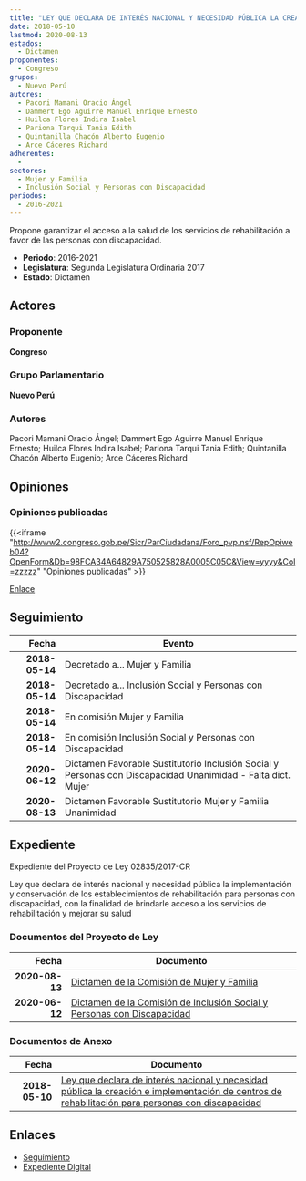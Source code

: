 ```yaml
---
title: "LEY QUE DECLARA DE INTERÉS NACIONAL Y NECESIDAD PÚBLICA LA CREACIÓN E IMPLEMENTACIÓN DE CENTROS DE REHABILITACIÓN PARA PERSONAS CON DISCAPACIDAD"
date: 2018-05-10
lastmod: 2020-08-13
estados: 
  - Dictamen
proponentes: 
  - Congreso
grupos: 
  - Nuevo Perú
autores: 
  - Pacori Mamani Oracio Ángel
  - Dammert Ego Aguirre Manuel Enrique Ernesto
  - Huilca Flores Indira Isabel
  - Pariona Tarqui Tania Edith
  - Quintanilla Chacón Alberto Eugenio
  - Arce Cáceres Richard
adherentes: 
  - 
sectores: 
  - Mujer y Familia
  - Inclusión Social y Personas con Discapacidad
periodos: 
  - 2016-2021
---
```


Propone garantizar el acceso a la salud de los servicios de rehabilitación a favor de las personas con discapacidad.

- **Periodo**: 2016-2021
- **Legislatura**: Segunda Legislatura Ordinaria 2017
- **Estado**: Dictamen

## Actores

### Proponente

**Congreso**

### Grupo Parlamentario

**Nuevo Perú**

### Autores

Pacori Mamani Oracio Ángel; Dammert Ego Aguirre Manuel Enrique Ernesto; Huilca Flores Indira Isabel; Pariona Tarqui Tania Edith; Quintanilla Chacón Alberto Eugenio; Arce Cáceres Richard


## Opiniones

### Opiniones publicadas

{{<iframe "http://www2.congreso.gob.pe/Sicr/ParCiudadana/Foro_pvp.nsf/RepOpiweb04?OpenForm&Db=98FCA34A64829A750525828A0005C05C&View=yyyy&Col=zzzzz" "Opiniones publicadas" >}}

[Enlace](http://www2.congreso.gob.pe/Sicr/ParCiudadana/Foro_pvp.nsf/RepOpiweb04?OpenForm&Db=98FCA34A64829A750525828A0005C05C&View=yyyy&Col=zzzzz)

## Seguimiento

| Fecha | Evento |
|------:|--------|
| **2018-05-14** | Decretado a... Mujer y Familia|
| **2018-05-14** | Decretado a... Inclusión Social y Personas con Discapacidad|
| **2018-05-14** | En comisión Mujer y Familia|
| **2018-05-14** | En comisión Inclusión Social y Personas con Discapacidad|
| **2020-06-12** | Dictamen Favorable Sustitutorio Inclusión Social y Personas con Discapacidad Unanimidad - Falta dict. Mujer|
| **2020-08-13** | Dictamen Favorable Sustitutorio Mujer y Familia Unanimidad|


## Expediente

Expediente del Proyecto de Ley 02835/2017-CR

Ley que declara de interés nacional y necesidad pública la implementación y conservación de los establecimientos de rehabilitación para personas con discapacidad, con la finalidad de brindarle acceso a los servicios de rehabilitación y mejorar su salud


### Documentos del Proyecto de Ley

| Fecha | Documento |
|------:|--------|
| **2020-08-13** | [Dictamen de la Comisión de Mujer y Familia](http://www.leyes.congreso.gob.pe/Documentos/2016_2021/Dictamenes/Proyectos_de_Ley/02835DC16MAY20200813.pdf) |
| **2020-06-12** | [Dictamen de la Comisión de Inclusión Social y Personas con Discapacidad](http://www.leyes.congreso.gob.pe/Documentos/2016_2021/Dictamenes/Proyectos_de_Ley/02835DC13MAY20200612.pdf) |

### Documentos de Anexo

| Fecha | Documento |
|------:|--------|
| **2018-05-10** | [Ley que declara de interés nacional y necesidad pública la creación e implementación de centros de rehabilitación para personas con discapacidad](http://www.leyes.congreso.gob.pe/Documentos/2016_2021/Proyectos_de_Ley_y_de_Resoluciones_Legislativas/PL0283520180510..pdf) |

## Enlaces 

- [Seguimiento](http://www2.congreso.gob.pehttp://www2.congreso.gob.pe/Sicr/TraDocEstProc/CLProLey2016.nsf/f7fff46988ca05b1052578e100829cc7/3dba3e828d765e190525828a0007521a?OpenDocument)
- [Expediente Digital](http://www2.congreso.gob.pehttp://www2.congreso.gob.pe/Sicr/TraDocEstProc/CLProLey2016.nsf/f7fff46988ca05b1052578e100829cc7/3dba3e828d765e190525828a0007521a?OpenDocument&Click=05257FB7005EB655.eb71d0cf91d8294e05256cdf006b5706/$Body/0.1C6C)

